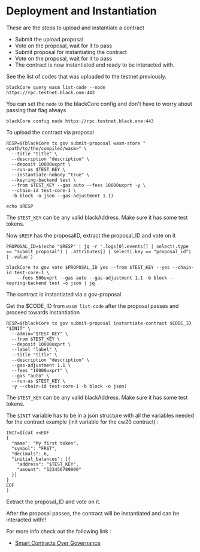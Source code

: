 # Deployment and Instantiation

These are the steps to upload and instantiate a contract

- Submit the upload proposal
- Vote on the proposal, wait for it to pass
- Submit proposal for instantiating the contract
- Vote on the proposal, wait for it to pass
- The contract is now instantiated and ready to be interacted with.

See the list of codes that was uploaded to the testnet previously.
```
blackCore query wasm list-code --node https://rpc.testnet.black.one:443
```
You can set the `node` to the blackCore config and don't have to worry about passing that flag always
```
blackCore config node https://rpc.testnet.black.one:443
```
To upload the contract via proposal
```
RESP=$(blackCore tx gov submit-proposal wasm-store "<path/to/the/compiled/wasm>" \
  --title "title" \
  --description "description" \
  --deposit 10000uxprt \
  --run-as $TEST_KEY \
  --instantiate-nobody "true" \
  --keyring-backend test \
  --from $TEST_KEY --gas auto --fees 10000uxprt -y \
  --chain-id test-core-1 \
  -b block -o json --gas-adjustment 1.1)
  
echo $RESP 
```
The `$TEST_KEY` can be any valid blackAddress. Make sure it has some test tokens.

Now `$RESP` has the proposalID, extract the proposal_ID and vote on it
```
PROPOSAL_ID=$(echo "$RESP" | jq -r '.logs[0].events[] | select(.type == "submit_proposal") | .attributes[] | select(.key == "proposal_id") | .value')

blackCore tx gov vote $PROPOSAL_ID yes --from $TEST_KEY --yes --chain-id test-core-1 \
    --fees 500uxprt --gas auto --gas-adjustment 1.1 -b block --keyring-backend test -o json | jq
```
The contract is instantiated via a gov-proposal 

Get the $CODE_ID from `wasm list-code` after the proposal passes and proceed towards instantiation
```
RESP=$(blackCore tx gov submit-proposal instantiate-contract $CODE_ID "$INIT" \
  --admin="$TEST_KEY" \
  --from $TEST_KEY \
  --deposit 10000uxprt \
  --label "label" \
  --title "title" \
  --description "description" \
  --gas-adjustment 1.1 \
  --fees "10000uxprt" \
  --gas "auto" \
  --run-as $TEST_KEY \
  -y --chain-id test-core-1 -b block -o json)
```
The `$TEST_KEY` can be any valid blackAddress. Make sure it has some test tokens.

The `$INIT` variable has to be in a json structure with all the variables needed for the contract
example (init variable for the cw20 contract) :
```
INIT=$(cat <<EOF
{
  "name": "My first token",
  "symbol": "FRST",
  "decimals": 6,
  "initial_balances": [{
    "address": "$TEST_KEY",
    "amount": "123456789000"
  }]
}
EOF
)

```
Extract the proposal_ID and vote on it.

After the proposal passes, the contract will be instantiated and can be interacted with!!

For more info check out the following link :
- [Smart Contracts Over Governance](https://docs.cosmwasm.com/tutorials/governance) 